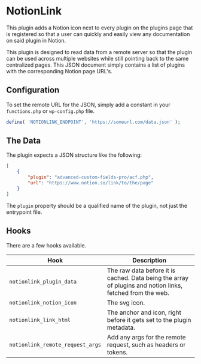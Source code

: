 # NotionLink

This plugin adds a Notion icon next to every plugin on the plugins page that is registered so that a user can quickly
and easily view any documentation on said plugin in Notion.

This plugin is designed to read data from a remote server so that the plugin can be used across multiple websites while
still pointing back to the same centralized pages. This JSON document simply contains a list of plugins with the
corresponding Notion page URL's.


## Configuration

To set the remote URL for the JSON, simply add a constant in your `functions.php` or `wp-config.php` file.

```php
define( 'NOTIONLINK_ENDPOINT', 'https://someurl.com/data.json' );
```


## The Data

The plugin expects a JSON structure like the following:

```JSON
[
    {
        "plugin": "advanced-custom-fields-pro/acf.php",
        "url": "https://www.notion.so/link/to/the/page"
    }
]
```

The `plugin` property should be a qualified name of the plugin, not just the entrypoint file.


## Hooks

There are a few hooks available.


| Hook | Description |
|------|-------------|
| `notionlink_plugin_data`          | The raw data before it is cached. Data being the array of plugins and notion links, fetched from the web. |
| `notionlink_notion_icon`          | The svg icon. |
| `notionlink_link_html`            | The anchor and icon, right before it gets set to the plugin metadata. |
| `notionlink_remote_request_args`  | Add any args for the remote request, such as headers or tokens. |

